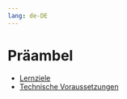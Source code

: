 ```yaml
---
lang: de-DE
---
```

# Präambel
- [Lernziele](/introduction/introduction_learning-outcomes.md) 
- [Technische Voraussetzungen](/introduction/introduction_requirements.md) 